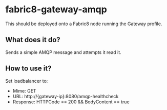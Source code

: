 # fabric8-gateway-amqp
This should be deployed onto a Fabric8 node running the Gateway profile.

## What does it do?
Sends a simple AMQP message and attempts it read it.

## How to use it?
Set loadbalancer to:

- Mime: GET
- URL: http://{gateway-ip}:8080/amqp-healthcheck
- Response: HTTPCode == 200 &&  BodyContent == true
